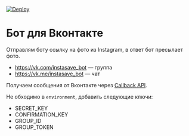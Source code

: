 [![Deploy](https://www.herokucdn.com/deploy/button.svg)](https://heroku.com/deploy?template=https://github.com/sgaynetdinov/instasave_bot)

# Бот для Вконтакте

Отправлям боту ссылку на фото из Instagram, в ответ бот пресылает фото.

- https://vk.com/instasave_bot — группа
- https://vk.me/instasave_bot — чат

Получаем сообщения от Вконтакте через [Callback API](https://vk.com/dev/callback_api).

Не обходимо в `environment`, добавить следующие ключи:
- SECRET_KEY
- CONFIRMATION_KEY
- GROUP_ID
- GROUP_TOKEN